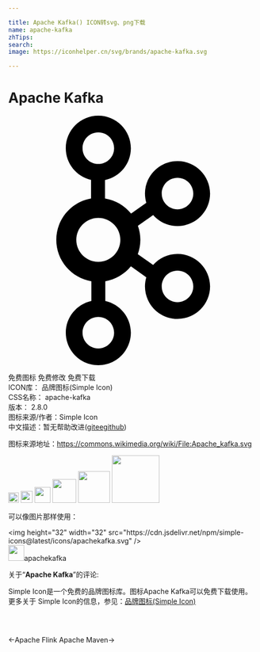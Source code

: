 ```yaml
---

title: Apache Kafka() ICON转svg、png下载
name: apache-kafka
zhTips: 
search: 
image: https://iconhelper.cn/svg/brands/apache-kafka.svg

---
```


# Apache Kafka  <small style="font-size: 60%;font-weight: 100"></small>

<div id="svg" class="svg-wrap">
<svg role="img" viewBox="0 0 24 24" xmlns="http://www.w3.org/2000/svg"><title>Apache Kafka icon</title><path d="M16.262,13.293c-0.935,0-1.772,0.414-2.346,1.066l-1.47-1.041c0.156-0.43,0.246-0.891,0.246-1.374 c0-0.475-0.086-0.928-0.237-1.352l1.467-1.03c0.574,0.649,1.409,1.06,2.341,1.06c1.725,0,3.129-1.403,3.129-3.129 s-1.404-3.129-3.129-3.129s-3.129,1.403-3.129,3.129c0,0.309,0.047,0.607,0.13,0.889l-1.468,1.03 C11.183,8.653,10.3,8.121,9.294,7.959V6.19c1.417-0.298,2.485-1.557,2.485-3.061C11.779,1.403,10.375,0,8.65,0 S5.522,1.403,5.522,3.129c0,1.484,1.04,2.728,2.429,3.047v1.792c-1.895,0.333-3.341,1.987-3.341,3.976 c0,1.999,1.46,3.659,3.37,3.981v1.892c-1.403,0.308-2.457,1.56-2.457,3.054C5.522,22.597,6.925,24,8.65,24s3.129-1.403,3.129-3.129 c0-1.495-1.054-2.746-2.457-3.054v-1.892c0.966-0.163,1.84-0.671,2.46-1.431l1.48,1.048c-0.082,0.279-0.128,0.574-0.128,0.88 c0,1.725,1.404,3.129,3.129,3.129s3.129-1.403,3.129-3.129S17.987,13.293,16.262,13.293z M16.262,5.977 c0.837,0,1.517,0.681,1.517,1.517s-0.68,1.517-1.517,1.517c-0.836,0-1.517-0.681-1.517-1.517S15.426,5.977,16.262,5.977z M7.133,3.129c0-0.836,0.68-1.517,1.517-1.517s1.517,0.681,1.517,1.517S9.487,4.646,8.65,4.646S7.133,3.965,7.133,3.129z M10.167,20.871c0,0.836-0.68,1.517-1.517,1.517s-1.517-0.681-1.517-1.517s0.68-1.517,1.517-1.517S10.167,20.035,10.167,20.871z M8.65,14.06c-1.167,0-2.116-0.949-2.116-2.116c0-1.167,0.949-2.116,2.116-2.116c1.167,0,2.116,0.949,2.116,2.116 C10.766,13.111,9.817,14.06,8.65,14.06z M16.262,17.939c-0.837,0-1.517-0.681-1.517-1.517c0-0.836,0.68-1.517,1.517-1.517 s1.517,0.681,1.517,1.517C17.779,17.258,17.099,17.939,16.262,17.939z"/></svg>
</div>
<detail full-name='apache-kafka'></detail>

<div class="detail-page">
<p>
<span><span class="badge-success badge">免费图标</span> <span class="badge-success badge">免费修改</span>  <span class="badge-success badge">免费下载</span> </span>
<br/>
<span>
ICON库：
<span class="badge-secondary badge">品牌图标(Simple Icon)</span> 
</span>
<br/>
<span>
CSS名称：
<span class="badge-secondary badge">apache-kafka</span> 
</span>

<br/>
<span>
版本：
<span class="badge-secondary badge">2.8.0</span> 
</span>
<br/>
<span>图标来源/作者：<span class="badge-light badge">Simple Icon</span></span> 
<br/>
<span class="zh-detail">中文描述：暂无<span class="help-link"><span>帮助改进</span>(<a href="https://gitee.com/liuwave/icon-helper/edit/master/json/brands/apache-kafka.json" target="_blank" rel="noopener noreferrer">gitee</a><a href="https://github.com/liuwave/icon-helper/edit/master/json/brands/apache-kafka.json" target="_blank" rel="noopener noreferrer">github</a></span>)</span><br/>
</p>
</div><div class="description description alert alert-light"><p>图标来源地址：<a href="https://commons.wikimedia.org/wiki/File:Apache_kafka.svg" target="_blank" rel="noopener noreferrer">https://commons.wikimedia.org/wiki/File:Apache_kafka.svg</a></p></div>
<div class="alert alert-dark">
<img height="21" width="21" src="https://cdn.jsdelivr.net/npm/simple-icons@latest/icons/apachekafka.svg" />
<img height="24" width="24" src="https://cdn.jsdelivr.net/npm/simple-icons@latest/icons/apachekafka.svg" />
<img height="32" width="32" src="https://cdn.jsdelivr.net/npm/simple-icons@latest/icons/apachekafka.svg" />
<img height="48" width="48" src="https://cdn.jsdelivr.net/npm/simple-icons@latest/icons/apachekafka.svg" />
<img height="64" width="64" src="https://cdn.jsdelivr.net/npm/simple-icons@latest/icons/apachekafka.svg" />
<img height="96" width="96" src="https://cdn.jsdelivr.net/npm/simple-icons@latest/icons/apachekafka.svg" />

</div>
<div>
  <p>可以像图片那样使用：    
  </p>
  <div class="alert alert-primary" style="font-size: 14px">
    &lt;img height="32" width="32" src="https://cdn.jsdelivr.net/npm/simple-icons@latest/icons/apachekafka.svg" /&gt;
    <copy-btn content='<img height="32" width="32" src="https://cdn.jsdelivr.net/npm/simple-icons@latest/icons/apachekafka.svg" />'></copy-btn>
  </div>
  <div class="alert alert-secondary">
    <img height="32" width="32" src="https://cdn.jsdelivr.net/npm/simple-icons@latest/icons/apachekafka.svg" />apachekafka
    <copy-btn content="apachekafka" btn-title="复制图标名称"></copy-btn>
  </div>
</div>
<div class="icon-detail__container">
<p>关于“<b>Apache Kafka</b>”的评论:</p>
</div>
<Vssue title="关于“Apache Kafka”的评论" />
<div><p>Simple Icon是一个免费的品牌图标库。图标Apache Kafka可以免费下载使用。更多关于  Simple Icon的信息，参见：<a target="_blank" href="https://iconhelper.cn/brands.html">品牌图标(Simple Icon)</a>
</p></div>


<div style="padding:2rem 0 " class="page-nav"><p class="inner"><span class="prev">←<router-link to="/icon/apache-flink.html">Apache Flink</router-link></span> <span class="next"><router-link to="/icon/apache-maven.html">Apache Maven</router-link>→</span></p></div>
